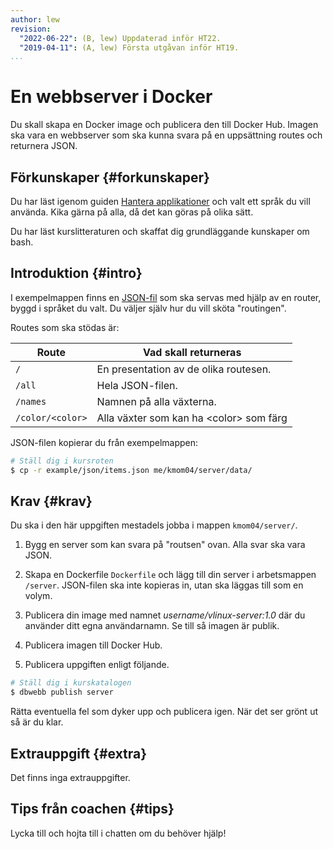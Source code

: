 ```yaml
---
author: lew
revision:
  "2022-06-22": (B, lew) Uppdaterad inför HT22.
  "2019-04-11": (A, lew) Första utgåvan inför HT19.
...
```


# En webbserver i Docker

Du skall skapa en Docker image och publicera den till Docker Hub.
Imagen ska vara en webbserver som ska kunna svara på en uppsättning routes och returnera JSON.

<!--more-->

## Förkunskaper {#forkunskaper}

Du har läst igenom guiden [Hantera applikationer](guide/docker/hantera-applikationer) och valt ett språk du vill använda. Kika gärna på alla, då det kan göras på olika sätt.

Du har läst kurslitteraturen och skaffat dig grundläggande kunskaper om bash.

## Introduktion {#intro}

I exempelmappen finns en [JSON-fil](https://github.com/dbwebb-se/vlinux/tree/master/example/json) som ska servas med hjälp av en router, byggd i språket du valt. Du väljer själv hur du vill sköta "routingen".

<!-- Om du vill köra med PHP, finns en [minimal router](https://github.com/dbwebb-se/vlinux/tree/master/example/php-router) i exempelmappen du kan utgå ifrån. Tips finns i tillhörande README.md-fil. -->

Routes som ska stödas är:

| Route            | Vad skall returneras                          |
| ---------------- | --------------------------------------------- |
| `/`              | En presentation av de olika routesen.         |
| `/all`           | Hela JSON-filen.                              |
| `/names`         | Namnen på alla växterna.                      |
| `/color/<color>` | Alla växter som kan ha &lt;color&gt; som färg |

JSON-filen kopierar du från exempelmappen:

```bash
# Ställ dig i kursroten
$ cp -r example/json/items.json me/kmom04/server/data/
```

## Krav {#krav}

Du ska i den här uppgiften mestadels jobba i mappen `kmom04/server/`.

1. Bygg en server som kan svara på "routsen" ovan. Alla svar ska vara JSON.

1. Skapa en Dockerfile `Dockerfile` och lägg till din server i arbetsmappen `/server`. JSON-filen ska inte kopieras in, utan ska läggas till som en volym.

1. Publicera din image med namnet _username/vlinux-server:1.0_ där du använder ditt egna användarnamn. Se till så imagen är publik.

1. Publicera imagen till Docker Hub.

1. Publicera uppgiften enligt följande.

```bash
# Ställ dig i kurskatalogen
$ dbwebb publish server
```

Rätta eventuella fel som dyker upp och publicera igen. När det ser grönt ut så är du klar.

## Extrauppgift {#extra}

Det finns inga extrauppgifter.

## Tips från coachen {#tips}

Lycka till och hojta till i chatten om du behöver hjälp!

